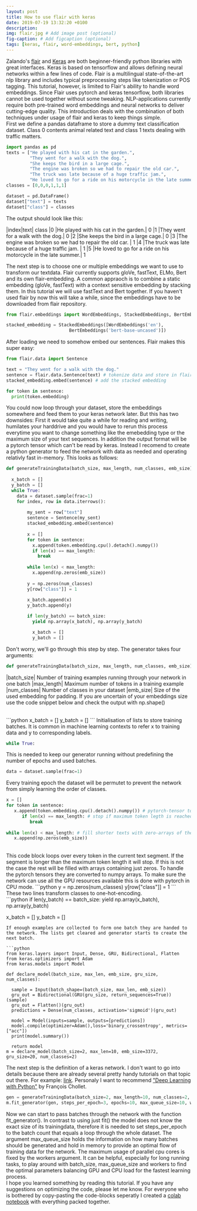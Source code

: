 ```yaml
---
layout: post
title: How to use flair with keras
date: 2019-07-19 13:32:20 +0100
description: 
img: flair.jpg # Add image post (optional)
fig-caption: # Add figcaption (optional)
tags: [keras, flair, word-embeddings, bert, python]
---
```

Zalando's <a href="https://research.zalando.com/welcome/mission/research-projects/flair-nlp/">flair</a> and <a href="https://keras.io/why-use-keras/">Keras</a> are both beginner-friendly python libraries with great interfaces.
Keras is based on tensorflow and allows defining neural networks within a few lines of code. 
Flair is a multilingual state-of-the-art nlp library and includes typical preprocessing steps like tokenization or POS tagging. 
This tutorial, however, is limited to Flair's ability to handle word embeddings. 
Since Flair uses pytorch and keras tensorflow, both libraries cannot be used together without some tweaking.
NLP-applications currently require both pre-trained word embeddings and neural networks to deliver cutting-edge quality.
This introduction deals with the combination of both techniques under usage of flair and keras to keep things simple.<br>
First we define a pandas dataframe to store a dummy text classification dataset. Class 0 contents animal related text and
class 1 texts dealing with traffic matters.
```python
import pandas as pd
texts = ["He played with his cat in the garden.",
         "They went for a walk with the dog.",
         "She keeps the bird in a large cage.",
         "The engine was broken so we had to repair the old car.",
         "The truck was late because of a huge traffic jam.",
         "He loved to go for a ride on his motorcycle in the late summer."]
classes = [0,0,0,1,1,1]

dataset = pd.DataFrame()
dataset["text"] = texts
dataset["class"] = classes

```
The output should look like this:<br>

|index|text|	class
|0	|He played with his cat in the garden.|	0
|1	|They went for a walk with the dog.|	0
|2	|She keeps the bird in a large cage.|	0
|3	|The engine was broken so we had to repair the old car. |	1
|4	|The truck was late because of a huge traffic jam. |	1
|5	|He loved to go for a ride on his motorcycle in the late summer.|	1


The next step is to choose one or multiple embeddings we want to use to transform our textdata. Flair currently supports gloVe, fastText, ELMo, Bert and its own flair-embedding.
A common appraoch is to combine a static embedding (gloVe, fastText) with a context sensitive embedding by stacking them. In this tutorial we will use fastText and Bert together.
If you haven't used flair by now this will take a while, since the embeddings have to be downloaded from flair repository.

```python
from flair.embeddings import WordEmbeddings, StackedEmbeddings, BertEmbeddings

stacked_embedding = StackedEmbeddings([WordEmbeddings('en'), 
				        BertEmbeddings('bert-base-uncased')])
```
After loading we need to somehow embed our sentences. Flair makes this super easy:
```python
from flair.data import Sentence

text = "They went for a walk with the dog."
sentence = flair.data.Sentence(text) # tokenize data and store in flairs inner format
stacked_embedding.embed(sentence) # add the stacked embedding

for token in sentence:
  print(token.embedding)
```
You could now loop through your dataset, store the embeddings somewhere and feed them to your keras network later.
But this has two downsides: First it would take quite a while for reading and writing, humilates your harddrive and you would have to rerun this process everytime you want to change something like the emebedding type or the maximum size of your text sequences.
In addition the output format will be a pytorch tensor which can't be read by keras. Instead I recomend to create a python generator to feed the network with data as needed and operating relativly fast in-memory. This looks as follows:<br>
```python
def generateTrainingData(batch_size, max_length, num_classes, emb_size):
  
  x_batch = []
  y_batch = []
  while True:
    data = dataset.sample(frac=1)
    for index, row in data.iterrows():
 
        my_sent = row["text"]
        sentence = Sentence(my_sent)
        stacked_embedding.embed(sentence)
        
        x = []
        for token in sentence:
          x.append(token.embedding.cpu().detach().numpy())
          if len(x) == max_length:
            break
        
        while len(x) < max_length:
          x.append(np.zeros(emb_size))
        
        y = np.zeros(num_classes)
        y[row["class"]] = 1
        
        x_batch.append(x)            
        y_batch.append(y)

        if len(y_batch) == batch_size:
          yield np.array(x_batch), np.array(y_batch)

          x_batch = []
          y_batch = []
```
Don't worry, we'll go through this step by step. The generator takes four arguments:

```python
def generateTrainingData(batch_size, max_length, num_classes, emb_size):
```

|batch_size| Number of training examples running through your network in one batch
|max_length| Maximum number of tokens in a training example
|num_classes| Number of classes in your dataset
|emb_size| Size of the used embedding for padding. If you are uncertain of your embeddings size use the code snippet below and check the output with np.shape()

<br>
```python
x_batch = []
y_batch = []
```
Initialisation of lists to store training batches. It is common in machine learning contexts to refer x to training data and y to corresponding labels.

```python
while True:
```
This is needed to keep our generator running without predefining the number of epochs and used batches.<br>

```python
data = dataset.sample(frac=1)
```
Every training epoch the dataset will be permutet to prevent the network from simply learning the order of classes.<br>
```python
x = []
for token in sentence:
   x.append(token.embedding.cpu().detach().numpy()) # pytorch-tensor to numpy array
      if len(x) == max_length: # stop if maximum token legth is reached
         break
        
while len(x) < max_length: # fill shorter texts with zero-arrays of the embedding size
   x.append(np.zeros(emb_size))
```
<br>
This code block loops over every token in the current text segment. If the segment is longer than the maximum token length it will stop. If this is not the case
the rest will be filled with arrays containing just zeros. To handle the pytorch tensors they are converted to numpy arrays. To make sure the network can use all
the GPU resources available this is done with pytorch in CPU mode. 
```python
y = np.zeros(num_classes)
y[row["class"]] = 1
```
These two lines transform classes to one-hot-encoding.
<br>
```python
if len(y_batch) == batch_size:
   yield np.array(x_batch), np.array(y_batch)

   x_batch = []
   y_batch = []
```
If enough examples are collected to form one batch they are handed to the network. The lists get cleared and generator starts to create the next batch.

```python
from keras.layers import Input, Dense, GRU, Bidirectional, Flatten
from keras.optimizers import Adam
from keras.models import Model

def declare_model(batch_size, max_len, emb_size, gru_size, num_classes):
 
  sample = Input(batch_shape=(batch_size, max_len, emb_size))
  gru_out = Bidirectional(GRU(gru_size, return_sequences=True))(sample)
  gru_out = Flatten()(gru_out)
  predictions = Dense(num_classes, activation='sigmoid')(gru_out)

  model = Model(inputs=sample, outputs=[predictions])
  model.compile(optimizer=Adam(),loss='binary_crossentropy', metrics=["acc"])
  print(model.summary())

  return model
m = declare_model(batch_size=2, max_len=10, emb_size=3372, gru_size=20, num_classes=2)
```
The next step is the definition of a keras network. I don't want to go into details because there are already several 
pretty handy tutorials on that topic out there. For example: <a href="https://realpython.com/python-keras-text-classification/">link</a>.
Personaly I want to recommend <a href="https://www.manning.com/books/deep-learning-with-python">"Deep Learning with Python"</a> by François Chollet.
<br>
```python
gen = generateTrainingData(batch_size=2, max_length=10, num_classes=2, emb_size=3372)
m.fit_generator(gen, steps_per_epoch=3, epochs=10, max_queue_size=10, workers=1)
```
Now we can start to pass batches through the network with the function fit_generator(). In contrast to using just fit() the model does not know the exact size of its trainingdata, therefore it is
needed to set steps_per_epoch to the batch count that equals a loop through the whole dataset. The argument max_queue_size holds the information on how many batches should be generated and hold in memory to provide an optimal flow of training data for the network. The maximum usage of parallel cpu cores is fixed by the workers argument. It can be helpful, especially for long running tasks, to play around with batch_size, max_queue_size and workers to find the optimal parameters balancing GPU and CPU load for the fastest learning process.<br>
I hope you learned something by reading this tutorial. If you have any suggestions on optimizing the code, please let me know. For everyone who is bothered by copy-pasting the code-blocks seperatly
I created a <a href="https://colab.research.google.com/drive/1lilHyxOr-zAedkj1TLbGzCFZn3H_k0mN">colab notebook</a> with everything packed together.
